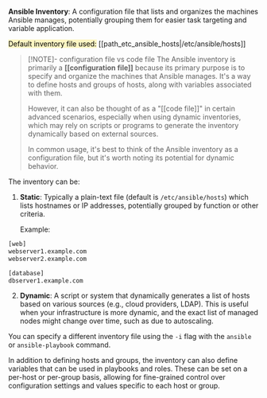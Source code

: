<mark style="background: #FFF3A3A6;"></mark>**Ansible Inventory**: A configuration file that lists and organizes the machines Ansible manages, potentially grouping them for easier task targeting and variable application.

<mark style="background: #FFF3A3A6;">Default inventory file used:</mark>  [[path_etc_ansible_hosts|/etc/ansible/hosts]]


> [!NOTE]- configuration file vs code file
> The Ansible inventory is primarily a **[[configuration file]]** because its primary purpose is to specify and organize the machines that Ansible manages. It's a way to define hosts and groups of hosts, along with variables associated with them.
> 
> However, it can also be thought of as a "[[code file]]" in certain advanced scenarios, especially when using dynamic inventories, which may rely on scripts or programs to generate the inventory dynamically based on external sources.
> 
> In common usage, it's best to think of the Ansible inventory as a configuration file, but it's worth noting its potential for dynamic behavior.

The inventory can be:

1. **Static**: Typically a plain-text file (default is `/etc/ansible/hosts`) which lists hostnames or IP addresses, potentially grouped by function or other criteria.
    
    Example:
```bash
[web]
webserver1.example.com
webserver2.example.com

[database]
dbserver1.example.com
```

2. **Dynamic**: A script or system that dynamically generates a list of hosts based on various sources (e.g., cloud providers, LDAP). This is useful when your infrastructure is more dynamic, and the exact list of managed nodes might change over time, such as due to autoscaling.
    

You can specify a different inventory file using the `-i` flag with the `ansible` or `ansible-playbook` command.

In addition to defining hosts and groups, the inventory can also define variables that can be used in playbooks and roles. These can be set on a per-host or per-group basis, allowing for fine-grained control over configuration settings and values specific to each host or group.
